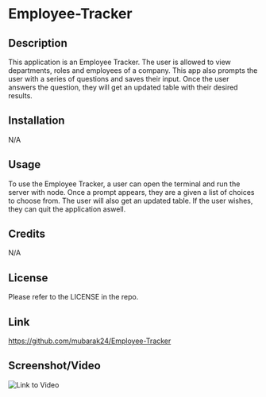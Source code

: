 # Employee-Tracker

## Description

This application is an Employee Tracker. The user is allowed to view departments, roles and employees of a company. This app also prompts the user with a series of questions and saves their input. Once the user answers the question, they will get an updated table with their desired results. 

## Installation

N/A

## Usage

To use the Employee Tracker, a user can open the terminal and run the server with node. Once a prompt appears, they are a given a list of choices to choose from. The user will also get an updated table. If the user wishes, they can quit the application aswell.

## Credits

N/A 

## License

Please refer to the LICENSE in the repo.

## Link

https://github.com/mubarak24/Employee-Tracker

## Screenshot/Video

![Link to Video](https://drive.google.com/file/d/15XX3B9Jz0r7X08wsHmIzVT1Y8FP7KVuh/view?usp=share_link) 